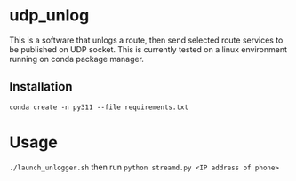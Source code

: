 # udp_unlog

This is a software that unlogs a route, then send selected route services to be published on UDP socket. 
This is currently tested on a linux environment running on conda package manager.

## Installation
```conda create -n py311 --file requirements.txt```

# Usage
```./launch_unlogger.sh``` then run ```python streamd.py <IP address of phone>```


